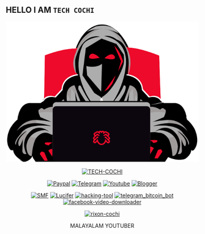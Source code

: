 ## HELLO I AM ```TECH COCHI```

<p align="center"><a href="https://github.com/rixon-cochi"><img src="https://github.com/rixon-cochi/rixon-cochi/blob/main/IMG/Hack-This-SIte-Basic-9-ngr-5QXatUvRfM.gif"=alt"bt">


<p align="center"><a href="https://github.com/rixon-cochi"><img title="TECH-COCHI" src="https://github-readme-stats.vercel.app/api?username=rixon-cochi&show_icons=true&include_all_commits=true&theme=chartreuse-dark&cache_seconds=3200"></a>
</p>


<p align="center">
<a href="https://paypal.me/techcochi?locale.x=en_GB"><img title="Paypal" src="https://img.shields.io/badge/Paypal-blue?style=for-the-badge&logo=Paypal"></a>
<a href="https://t.me/techcochihack"><img title="Telegram" src="https://img.shields.io/badge/Telegram-black?style=for-the-badge&logo=Telegram"></a>
<a href="https://youtube.com/c/techcochi2"><img title="Youtube" src="https://img.shields.io/badge/Youtube-red?style=for-the-badge&logo=Youtube"></a>
<a href="https://techcoch.blogspot.com/?m=1"><img title="Blogger" src="https://img.shields.io/badge/Blogger-gold?style=for-the-badge&logo=Blogger"></a>


<p align="center">
<a href="https://github.com/rixon-cochi/SMF"><img title="SMF" src="https://github-readme-stats.vercel.app/api/pin/?username=rixon-cochi&repo=SMF&theme=highcontrast"></a>
<a href="https://github.com/rixon-cochi/Lucifer"><img title="Lucifer" src="https://github-readme-stats.vercel.app/api/pin/?username=rixon-cochi&repo=Lucifer&theme=highcontrast"></a>
<a href="https://github.com/rixon-cochi/hacking-tool"><img title="hacking-tool" src="https://github-readme-stats.vercel.app/api/pin/?username=rixon-cochi&repo=hacking-tool&theme=highcontrast"></a>
<a href="https://github.com/rixon-cochi/telegram_bitcoin_bot"><img title="telegram_bitcoin_bot" src="https://github-readme-stats.vercel.app/api/pin/?username=rixon-cochi&repo=telegram_bitcoin_bot&theme=highcontrast"></a>
<a href="https://github.com/rixon-cochi/facebook-video-downloader"><img title="facebook-video-downloader" src="https://github-readme-stats.vercel.app/api/pin/?username=rixon-cochi&repo=facebook-video-downloader&theme=highcontrast"></a>
</p>

<p align="center">
<a href="https://github.com/rixon-cochi"><img title="rixon-cochi" src="https://github-readme-stats.vercel.app/api/top-langs/?username=rixon-cochi&layout=compact"></a>
</p>

<p align="center"> MALAYALAM YOUTUBER 

